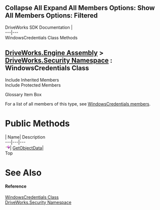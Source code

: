        

 Collapse All Expand All  Members Options: Show All  Members Options: Filtered   
---  
DriveWorks SDK Documentation  |   
---|---  
WindowsCredentials Class Methods   
  
[DriveWorks.Engine Assembly](topic2156.md) > [DriveWorks.Security Namespace](topic10574.md) : WindowsCredentials Class  
---  
  
Include Inherited Members    
Include Protected Members    


Glossary Item Box

For a list of all members of this type, see [WindowsCredentials members](topic10757.md).

# Public Methods

| Name| Description  
---|---|---  
![Public Method](dotnetimages/publicMethod.gif)| [GetObjectData](topic10763.md)|   
Top

# See Also

#### Reference

[WindowsCredentials Class](topic10756.md)   
[DriveWorks.Security Namespace](topic10574.md)


